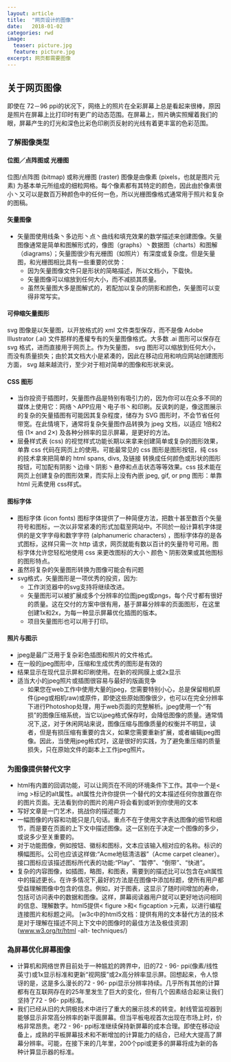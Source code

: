 ```yaml
---
layout: article
title:  "网页设计的图像"
date:   2018-01-02
categories: rwd
image:
  teaser: picture.jpg
  feature: picture.jpg
excerpt: 网页都需要图像
---
```


## 关于网页图像

即使在 72－96 ppi的状况下，网络上的照片在全彩屏幕上总是看起来很棒，原因是照片在屏幕上比打印时有更广的动态范围。在屏幕上，照片确实照耀着我们的眼，屏幕产生的灯光和深色比彩色印刷页反射的光线有着更丰富的色彩范围。

### 了解图像类型

#### 位图／点阵图或 光栅图

位图/点阵图 (bitmap) 或称光栅图 (raster) 图像是由像素 (pixels，也就是图片元素) 为基本单元所组成的细粒网格。每个像素都有其特定的颜色，因此由於像素很小丶又可以是数百万种颜色中的任何一色，所以光栅图像格式通常用于照片和复杂的图稿。

#### 矢量图像
- 矢量图使用线条丶多边形丶点丶曲线和填充效果的数学描述来创建图像。矢量图像通常是简单和图解形式的，像图（graphs）丶数据图（charts）和图解（diagrams）；矢量图很少有光栅图（如照片）有深度或复杂度。但是矢量图，和光栅图相比具有一些重要的优势：
    - 因为矢量图像文件只是形状的简略描述，所以文档小，下载快。
    - 矢量图像可以缩放到任何大小，而不减损其质量。
    - 虽然矢量图大多是图解式的，若配加以复杂的阴影和颜色，矢量图可以变得非常写实。

#### 可伸缩矢量图形

svg 图像是以矢量图，以开放格式的 xml 文件类型保存，而不是像 Adobe Illustrator (.ai) 文件那样的產權专有的矢量图像格式。大多数 .ai 图形可以保存在 svg 格式，进而直接用于网页上。作为矢量图， svg 图形可以缩放到任何大小，而没有质量损失；由於其文档大小是紧凑的，因此在移动应用和响应网站创建图形方面， svg 越来越流行，至少对于相对简单的图像和形状来说。

#### CSS 图形
- 当你投资于插图时，矢量图作品是特别有吸引力的，因为你可以在众多不同的媒体上使用它：网络丶APP应用丶电子书丶和印刷。反讽刺的是，像这图展示的复杂的矢量插图有可能因其复杂程度，储存为 SVG 图形时，不会节省任何带宽。在此情境下，通常将复杂矢量图作品转换为 jpeg 文档，以适应 1倍和2倍 (1× and 2×) 及各种分辨率的显示屏幕，是更好的方法。
- 层叠样式表 (css) 的视觉样式功能长期以来拿来创建简单或复杂的图形效果，单靠 css 代码在网页上的使用。可能最常见的 css 图形是图形按钮，纯 css 的技术拿來把简单的 html spans, divs, 及链接 转换成任何颜色或形状的图形按钮，可加配有阴影丶边缘丶阴影丶悬停和点击状态等等效果。css 技术能在网页上创建复杂的图形效果，而实际上没有內嵌 jpeg, gif, or png 图形：单靠 html 元素使用 css样式。

#### 图标字体
- 图标字体 (icon fonts)  图标字体提供了一种简便方法，把数十甚至数百个矢量符号和图标，一次以非常紧凑的形式加载至网站中。不同於一般计算机字体提供的是文字字母和数字字符 (alphanumeric characters) ，图标字体存的是各式图标，这样只需一次 http 请求，网页就能有数以百计的矢量符号可用。图标字体允许您轻松地使用 css 来更改图标的大小丶颜色丶阴影效果或其他图标的图形特点。
- 虽然将复杂的矢量图形转换为图像可能会有问题
- svg格式，矢量图形是一项优秀的投资，因为:
   - 工作浏览器中的svg支持将继续改进。
   - 矢量图形可以被扩展成多个分辨率的位图jpeg或pngs，每个尺寸都有很好的质量。这在交付的方案中很有用，基于屏幕分辨率的页面图形，在这里创建1x和2x，为每一种显示屏幕优化插图的版本。
   - 项目矢量图形也可以用于打印。
   
#### 照片与图示
- jpeg是最广泛用于复杂彩色插图和照片的文件格式。
- 在一般的jpeg图形中，压缩和生成优秀的图形是有效的
- 结果显示在现代显示屏和印刷使用。在新的视网膜上或2x显示
- 适当大小的jpeg照片或插图很容易与最好的版画竞争
     - 如果您在web工作中使用大量的jpeg，您需要特别小心，总是保留相机原件(jpeg或相机raw)或原件，即使这些原始图像很少，也可以在完全分辨率下进行Photoshop处理，用于web页面的完整解析。jpeg使用一个“有损”的图像压缩系统，当它以jpeg格式保存时，会降低图像的质量。通常情况下,这，对于休闲网站来说，图像压缩与图像质量的权衡并不明显，读者，但是有损压缩有重要的含义，如果您需要重新扩展，或者编辑jpeg图像。因此，当使用jpeg格式时，这是很好的实践，为了避免重压缩的质量损失，只在原始文件的副本上工作jpeg照片。

### 为图像提供替代文字
- html有内置的回调功能，可以让网页在不同的环境条件下工作。其中一个是< img >标记的alt属性。alt属性允许你提供一个替代的文本描述任何你放置在你的图片页面。无法看到你的图片的用户将会看到或听到你使用的文本
- 写好文章是一门艺术，挑战你的描述能力
- 一幅图像的内容和功能只是几句话。重点不在于使用文字表达图像的细节和细节，而是要在页面的上下文中描述图像。这一区别在于决定一个图像的多少，或说多少至关重要的。
- 对于功能图像，例如按钮、徽标和图标，文本应该输入相对应的名称。标识的横幅图形。公司也应该这样做:“Acme地毯清洁器”（Acme carpet cleaner）。接口图标应该描述图标所代表的功能:“Play”、“暂停”、“倒带”、“快进”。
- 复杂的内容图像，如插图，略图，和图表，需要到的描述比可以包含在alt属性中的描述更长。在许多情况下,最好的方法是在图像中添加标题，使所有用户都受益理解图像中包含的信息。例如，对于图表，这显示了随时间增加的寿命，包括可访问表中的数据和图像。这样，屏幕阅读器用户就可以更好地访问相同的信息、理解数字。html5提供< figure >和< figcaption >元素，以进行编程连接图片和标题之间。
[w3c中的html5文档：提供有用的文本替代方法的技术是对于理解在描述不同上下文中的图像时的最佳方法及极佳资源](www.w3.org/tr/html -alt- techniques/)

### 為屏幕优化屏幕图像
- 计算机和网络世界目前处于一种尴尬的跨界中，旧的72 - 96- ppi(像素/线性英寸)或1x显示标准和更新“视网膜”或2x高分辨率显示屏。回想起来，令人惊讶的是，这是多么漫长的72 - 96- ppi显示分辨率持续。几乎所有其他的计算都有在互联网存在的25年里发生了巨大的变化，但有几个因素结合起来让我们坚持了72 - 96- ppi标准。
- 我们已经从旧的大阴极技术中进行了重大的展示技术的转变。射线管监视器到能够显示非常高分辨率的新平面屏幕。但当平板电视首次出现在市场上时，价格非常昂贵。老72 - 96- ppi标准继续保持新屏幕的成本合理。即使在移动设备上，成熟的平板屏幕技术和不断增加的计算能力的结合，已经大大提高了屏幕分辨率。可能，在接下来的几年里，200个ppi或更多的屏幕将成为新的各种计算显示器的标准。